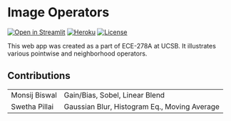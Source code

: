 # Image Operators

[![Open in Streamlit](https://static.streamlit.io/badges/streamlit_badge_black_white.svg)](https://share.streamlit.io/monsij/image-operators/main.py)
[![Heroku](https://pyheroku-badge.herokuapp.com/?app=pyheroku-badge)](https://img-operator.herokuapp.com/)
[![License](https://img.shields.io/badge/license-MIT-blue.svg)](LICENSE)

This web app was created as a part of ECE-278A at UCSB. It illustrates various pointwise and neighborhood operators.

## Contributions
|               |                                |
|---------------|--------------------------------|
| Monsij Biswal | Gain/Bias, Sobel, Linear Blend |
| Swetha Pillai | Gaussian Blur, Histogram Eq., Moving Average |
